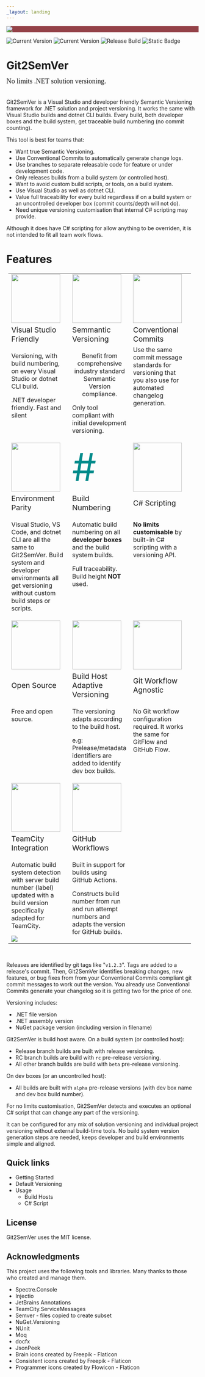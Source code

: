 ```yaml
---
_layout: landing
---
```

<style>

.featureTitle {
  font-size:1.2em;
}

.featureBody {
  font-size:1.0em;
}

.featureBodyLeftAlign {
  font-size:1.0em;
  text-align:left;
}

table, tr {
  border:none !important;
}

td {
  border:none !important;
  width:300px;
}

a 
{
  text-decoration: none; 
}
</style>

<div style="background-color:#944248;padding:0px;margin-bottom:0.5em">
  <img src="https://noetictools.github.io/Git2SemVer.MSBuild/Images/Git2SemVer_banner_840x70.png"/>
</div>

[![Current Version](https://img.shields.io/nuget/v/NoeticTools.Git2SemVer.MSBuild?label=Git2SemVer.Msbuild)](https://www.nuget.org/packages/NoeticTools.Git2SemVer.MSBuild)
[![Current Version](https://img.shields.io/nuget/v/NoeticTools.Git2SemVer.Tool?label=Git2SemVer.Tool)](https://www.nuget.org/packages/NoeticTools.Git2SemVer.Tool)
[![Release Build](https://github.com/NoeticTools/Git2SemVer/actions/workflows/dotnet.yml/badge.svg)](https://github.com/NoeticTools/Git2SemVer/actions/workflows/dotnet.yml)
<a href="https://github.com/NoeticTools/Git2SemVer">
  ![Static Badge](https://img.shields.io/badge/GitHub%20project-944248?logo=github)
</a>

# Git2SemVer

<div style="margin-left:0px; margin-top:-5px; margin-bottom:35px; font-family:Calibri; font-size:1.3em;">
No limits .NET solution versioning.</div>

Git2SemVer is a Visual Studio and developer friendly <a href="https://semver.org">Semantic Versioning</a> framework for .NET solution and project versioning.
It works the same with Visual Studio builds and dotnet CLI builds. 
Every build, both developer boxes and the build system, get traceable build numbering (no commit counting).

This tool is best for teams that:

* Want true <a href="https://semver.org">Semantic Versioning</a>.
* Use <a href="https://www.conventionalcommits.org/en/v1.0.0/">Conventional Commits</a> to automatically generate change logs.
* Use branches to separate releasable code for feature or under development code. 
* Only releases builds from a build system (or controlled host).
* Want to avoid custom build scripts, or tools, on a build system.
* Use Visual Studio as well as dotnet CLI.
* Value full traceability for every build regardless if on a build system or an uncontrolled developer box (commit counts/depth will not do).
* Need unique versioning customisation that internal C# scripting may provide.

Although it does have C# scripting for allow anything to be overriden, it is not intended to fit all team work flows.

# Features

<div style="margin:5px; text-align:center; width:95%">
<table>

 <tr>
     <td style="width:33%">
      <img src="https://noetictools.github.io/Git2SemVer.MSBuild/Images/VisualStudio_128x128.png" height=128 />
    </td>
    <td style="width:33%">
      <a href="https://semver.org/">
        <img src="https://noetictools.github.io/Git2SemVer.MSBuild/Images/SemVer213x128(dark).png" height=128 />
      </a>
    </td>
    <td  style="width:33%">
      <a href="https://www.conventionalcommits.org/en/v1.0.0/">
        <img src="https://noetictools.github.io/Git2SemVer.MSBuild/Images/ConventionalCommits_128x128.png" height=128 />
      </a>
    </td>
</tr>

<tr>
  <td>
    <div class="featureTitle">
        Visual Studio Friendly
    </div>
  </td>
  <td>
    <div class="featureTitle">
      <a href="https://semver.org/">Semmantic Versioning</a>
    </div>
  </td>
  <td>
    <div class="featureTitle" >
        <a href="https://www.conventionalcommits.org/en/v1.0.0/">Conventional Commits</a>
    </div>
  </td>
</tr>

<tr>
  <td class="featureBody" style="vertical-align:top">
    <div class="featureBody">
      <p>Versioning, with build numbering, on every Visual Studio or dotnet CLI build.</p>
      <p>.NET developer friendly. Fast and silent</p>
    </div>
  </td>

  <td class="featureBody" style="vertical-align:top">
    <div class="featureBody">
      <p style="text-align:center">
        Benefit from comprehensive industry standard Semmantic Version compliance.
      </p>
      <p>
        Only tool compliant with <a href="https://noetictools.github.io/Git2SemVer.MSBuild/Reference/Glossary.html##initial-development">initial development versioning.</a> 
    </div>
  </td>

  <td class="featureBody" style="vertical-align:top">
    <div class="featureBody">
        <p style="margin-top: 0em;margin-bottom: 0em;">
          Use the same commit message standards for versioning that you also use for automated changelog generation.
        </p>
    </div>
  </td>
</tr>

<!-- Row 2 -->

<tr>
    <td >
      <a href="https://noetictools.github.io/Git2SemVer.MSBuild/Reference/Glossary.html##environment-parity">
        <img src="https://noetictools.github.io/Git2SemVer.MSBuild/Images/consistency_128x128.png" height=128 />
      </a>
    </td>
    <td >
      <p style="font-size:100px; margin:0px;color:DarkCyan;">#</p>
    </td>
    <td >
      <img src="https://noetictools.github.io/Git2SemVer.MSBuild/Images/CSharp_128x128.png" height=128 />
    </td>
</tr>
<tr>
  <td>
    <div class="featureTitle">
        <a href="https://noetictools.github.io/Git2SemVer.MSBuild/Reference/Glossary.html##environment-parity">Environment Parity</a>
    </div>
  </td>
  <td>
    <div class="featureTitle">
      <a href="https://noetictools.github.io/Git2SemVer.MSBuild/Reference/Glossary.html##build-number">
        Build Numbering
      </a>
    </div>
  </td>
  <td>
    <div class="featureTitle">
        <a href="https://noetictools.github.io/Git2SemVer.MSBuild/Usage/CSharpScripting/CSharpScript.html">C# Scripting</a>
    </div>
  </td>
</tr>
<tr>
  <td class="featureBody" style="vertical-align:top">
    <div class="featureBody" style="vertical-align:top">
      <p>
        Visual Studio, VS Code, and dotnet CLI are all the same to Git2SemVer.
        Build system and developer environments all get versioning without custom build steps or scripts.
      </p>
    </div>
  </td>
  <td class="featureBody" style="vertical-align:top">
    <div class="featureBody">
      <p>
        Automatic build numbering on all <b>developer boxes</b> and the build system builds.
      <p>
      <p>
        Full traceability.
        <a href="https://noetictools.github.io/Git2SemVer.MSBuild/Reference/Glossary.html##build-height">Build height</a> <b>NOT</b> used.
      </p>
    </div>
  </td>
  <td class="featureBody" style="vertical-align:top">
    <div class="featureBody">
        <p>
          <b>No limits customisable</b> by built-in C# scripting with a versioning API.
        </p>
    </div>
  </td>
</tr>

<!-- Row 3 -->

<tr>
    <td style="width:33%">
      <img src="https://noetictools.github.io/Git2SemVer.MSBuild/Images/OpenSource_128x128.png" height=128 />
    </td>
    <td >
      <img src="https://noetictools.github.io/Git2SemVer.MSBuild/Images/ComputerMonitor.png" height=128 />
    </td>
    <td >
      <img src="https://noetictools.github.io/Git2SemVer.MSBuild/Images/git_workflow_128x128.png" height=128 />
    </td>
</tr>
<tr>
  <td>
    <div class="featureTitle" >
        Open Source
    </div>
  </td>
  <td>
    <div class="featureTitle">
        Build Host Adaptive Versioning
    </div>
  </td>
  <td>
    <div class="featureTitle">
        Git Workflow Agnostic
    </div>
  </td>
</tr>
<tr>
  <td class="featureBody" style="vertical-align:top">
    <div class="featureBody">
        <p>Free and open source.</p>
    </div>
  </td>
  <td class="featureBody" style="vertical-align:top">
    <div class="featureBody">
        <p>The versioning adapts according to the build host.</p>
        <p>e.g: Prelease/metadata identifiers are added to identify dev box builds.</p>
    </div>
  </td>
  <td class="featureBody" style="vertical-align:top">
    <div class="featureBody">
        <p>
        No Git workflow configuration required. It works the same for GitFlow and GitHub Flow.
        </p>
    </div>
  </td>
</tr>

<!-- Row 4 -->

<tr>
    <td >
      <a href="https://noetictools.github.io/Git2SemVer.MSBuild/Usage/BuildHosts/TeamCity.html">
        <img src="https://noetictools.github.io/Git2SemVer.MSBuild/Images/TeamCity_128x128.png" height=128 />
      </a>
    </td>
    <td >
      <a href="https://noetictools.github.io/Git2SemVer.MSBuild/Usage/BuildHosts/GitHubWorkflows.html">
        <img src="https://noetictools.github.io/Git2SemVer.MSBuild/Images/github_gray_128x128.png" height=128 />
      </a>
    </td>
    <td >
      <!-- Empty -->
    </td>
</tr>
<tr>
  <td>
    <div class="featureTitle">
      <a href="https://noetictools.github.io/Git2SemVer.MSBuild/Usage/BuildHosts/TeamCity.html">
        TeamCity Integration
      </a>
    </div>
  </td>
  <td>
    <div class="featureTitle">
      <a href="https://noetictools.github.io/Git2SemVer.MSBuild/Usage/BuildHosts/GitHubWorkflows.html">
        GitHub Workflows
      </a>
    </div>
  </td>
  <td>
    <div class="featureTitle">
      <!-- Empty -->
    </div>
  </td>
</tr>
<tr>
  <td class="featureBody" style="vertical-align:top">
    <div class="featureBody">
      <p>
        Automatic build system detection with server build number (label) updated with
        a build version specifically adapted for TeamCity.
      </p>
      <img src="https://noetictools.github.io/Git2SemVer.MSBuild/Images/TeamCity-01.png">
    </div>
  </td>
  <td class="featureBody" style="vertical-align:top">
    <div class="featureBody">
        <p>Built in support for builds using GitHub Actions.</p>
        <p>Constructs build number from run and run attempt numbers
        and adapts the version for GitHub builds.</p>
    </div>
  </td>
  <td class="featureBody" style="vertical-align:top">
    <div class="featureBody">
      <!-- Empty -->
    </div>
  </td>
</tr>
</table> 
</div>

<br/>

Releases are identified by git tags like "`v1.2.3`". Tags are added to a release's commit.
Then, Git2SemVer identifies breaking changes, new features, or bug fixes from from your <a href="https://www.conventionalcommits.org/en/v1.0.0/">Conventional Commits</a> 
compliant git commit messages to work out the version. You already use Conventional Commits generate your changelog so it is getting two for the price of one.

Versioning includes:

* .NET file version
* .NET assembly version
* NuGet package version (including version in filename)

Git2SemVer is [build host](xref:build-hosts) aware. On a build system (or controlled host):

* Release branch builds are built with release versioning. 
* RC branch builds are build with `rc` pre-release versioning.
* All other branch builds are build with `beta` pre-release versioning.

On dev boxes (or an [uncontrolled host](xref:uncontrolled-host)):

* All builds are built with `alpha` pre-release versions (with dev box name and dev box build number).

For no limits customisation, Git2SemVer detects and executes an optional [C# script](xref:csharp-script) that can change any part of the versioning.

It can be configured for any mix of solution versioning and individual project versioning without external build-time tools.
No build system version generation steps are needed, keeps developer and build environments simple and aligned.

## Quick links

* [Getting Started](xref:getting-started)
* [Default Versioning](xref:default-versioning)
* Usage
  * [Build Hosts](xref:build-hosts)
  * [C# Script](xref:csharp-script)

 
## License

Git2SemVer uses the [MIT license](https://choosealicense.com/licenses/mit/).


## Acknowledgments

This project uses the following tools and libraries. Many thanks to those who created and manage them.

* [Spectre.Console](https://github.com/spectreconsole/spectre.console)
* [Injectio](https://github.com/loresoft/Injectio)
* [JetBrains Annotations](https://www.jetbrains.com/help/resharper/Code_Analysis__Code_Annotations.html)
* [TeamCity.ServiceMessages](https://github.com/JetBrains/TeamCity.ServiceMessages)
* [Semver](https://www.nuget.org/packages/Semver) - files copied to create subset
* [NuGet.Versioning](https://www.nuget.org/packages/NuGet.Versioning)
* [NUnit](https://www.nuget.org/packages/NUnit)
* [Moq](https://github.com/devlooped/moq)
* [docfx](https://dotnet.github.io/docfx/)
* [JsonPeek](https://www.clarius.org/json/)
* <a href="https://www.flaticon.com/free-icons/brain" title="brain icons">Brain icons created by Freepik - Flaticon</a>
* <a href="https://www.flaticon.com/free-icons/consistent" title="consistent icons">Consistent icons created by Freepik - Flaticon</a>
* <a href="https://www.flaticon.com/free-icons/programmer" title="programmer icons">Programmer icons created by Flowicon - Flaticon</a>
